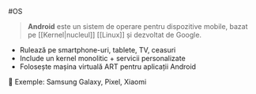#OS
> **Android** este un sistem de operare pentru dispozitive mobile, bazat pe [[Kernel|nucleul]] [[Linux]] și dezvoltat de Google.

- Rulează pe smartphone-uri, tablete, TV, ceasuri
- Include un kernel monolitic + servicii personalizate
- Folosește mașina virtuală ART pentru aplicații Android

📌 Exemple: Samsung Galaxy, Pixel, Xiaomi

